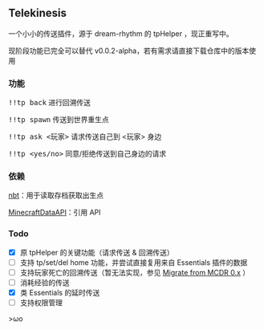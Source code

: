 ## Telekinesis

一个小小的传送插件，源于 dream-rhythm 的 tpHelper ，现正重写中。

现阶段功能已完全可以替代 v0.0.2-alpha，若有需求请直接下载仓库中的版本使用

### 功能

<kbd>!!tp back</kbd> 进行回溯传送

<kbd>!!tp spawn</kbd> 传送到世界重生点

<kbd>!!tp ask \<玩家></kbd> 请求传送自己到 \<玩家> 身边

<kbd>!!tp \<yes/no></kbd> 同意/拒绝传送到自己身边的请求

### 依赖

[nbt](https://pypi.org/project/NBT)：用于读取存档获取出生点

[MinecraftDataAPI](https://github.com/MCDReforged/MinecraftDataAPI)：引用 API

### Todo

- [x] 原 tpHelper 的关键功能（请求传送 & 回溯传送）
- [ ] 支持 tp/set/del home 功能，并尝试直接复用来自 Essentials 插件的数据
- [ ] 支持玩家死亡的回溯传送（暂无法实现，参见 [Migrate from MCDR 0.x](https://mcdreforged.readthedocs.io/en/latest/migrate_from_0.x.html#compatibility) ）
- [ ] 消耗经验的传送
- [x] 类 Essentials 的延时传送
- [ ] 支持权限管理

\>ωo
